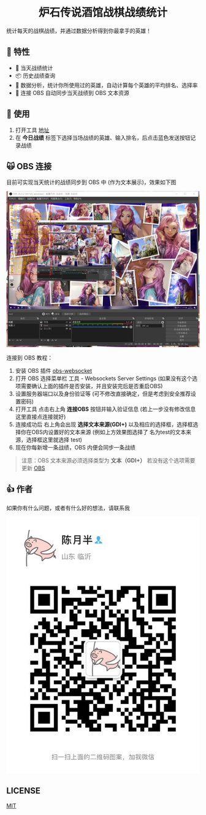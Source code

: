 <h1 align="center">
  炉石传说酒馆战棋战绩统计
</h1>

统计每天的战棋战绩，并通过数据分析得到你最拿手的英雄！

## 🚀 特性

- 🌴 当天战绩统计
- 📦 历史战绩查询
- 🎉 数据分析，统计你所使用过的英雄，自动计算每个英雄的平均排名、选择率
- 🚄 连接 OBS 自动同步当天战绩到 OBS 文本资源

## 🐠 使用

1. 打开工具 [地址](https://chenyueban.github.io/obs-hearthstone/) 
1. 在 **今日战绩** 标签下选择当场战绩的英雄、输入排名，后点击蓝色发送按钮记录战绩

## 🙀 OBS 连接

目前可实现当天统计的战绩同步到 OBS 中 (作为文本展示)，效果如下图

![obs](./docs/obs.png)

连接到 OBS 教程：

1. 安装 OBS 插件 [obs-websocket](https://github.com/Palakis/obs-websocket/releases)
1. 打开 OBS 选择菜单栏 工具 - Websockets Server Settings (如果没有这个选项需要确认上面的插件是否安装，并且安装完后是否重启OBS)
1. 设置服务器端口以及身份验证等 (可不修改直接确定，但是考虑到安全推荐设置密码)
1. 打开工具 点击右上角 **连接OBS** 按钮并输入验证信息 (若上一步没有修改信息这里直接点连接就好)
1. 连接成功后 右上角会出现 **选择文本来源(GDI+)** 以及相应的选择框，选择框选择你在OBS内设置好的文本来源 (例如上方效果图选择了 名为test的文本来源，选择框这里就选择 test)
1. 现在你每新增一条战绩，OBS 内便会同步一条战绩

> 注意：OBS 文本来源必须选择类型为 **文本（GDI+）** 若没有这个选项需要更新 [OBS](https://obsproject.com/)

## 👍 作者

如果你有什么问题，或者有什么好的想法，请联系我

![wechat](./docs/wechat.jpg)

## LICENSE

[MIT](./LICENSE)
